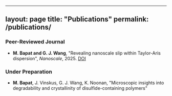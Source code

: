 
---
layout: page
title: "Publications"
permalink: /publications/
---

### Peer-Reviewed Journal
- **M. Bapat and G. J. Wang**, "Revealing nanoscale slip within Taylor-Aris dispersion", *Nanoscale*, 2025. [DOI](https://doi.org/10.1039/D4NR03468F)

### Under Preparation
- **M. Bapat**, J. Vinskus, G. J. Wang, K. Noonan, "Microscopic insights into degradability and crystallinity of disulfide-containing polymers"
